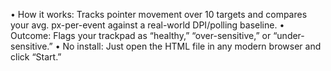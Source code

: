 • How it works: Tracks pointer movement over 10 targets and compares your avg. px-per-event against a real-world DPI/polling baseline.
• Outcome: Flags your trackpad as “healthy,” “over-sensitive,” or “under-sensitive.”
• No install: Just open the HTML file in any modern browser and click “Start.”
